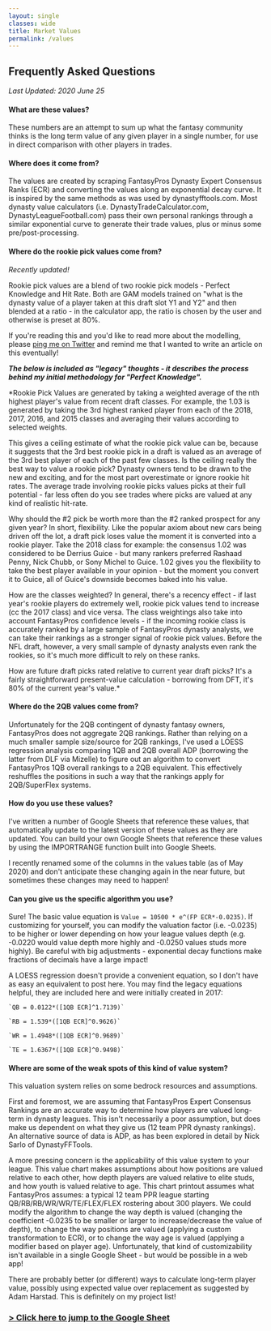 ```yaml
---
layout: single
classes: wide
title: Market Values
permalink: /values
---
```


## Frequently Asked Questions
*Last Updated: 2020 June 25*

#### What are these values?
These numbers are an attempt to sum up what the fantasy community thinks is the long term value of any given player in a single number, for use in direct comparison with other players in trades.

#### Where does it come from?
The values are created by scraping FantasyPros Dynasty Expert Consensus Ranks (ECR) and converting the values along an exponential decay curve. It is inspired by the same methods as was used by dynastyfftools.com. Most dynasty value calculators (i.e. DynastyTradeCalculator.com, DynastyLeagueFootball.com) pass their own personal rankings through a similar exponential curve to generate their trade values, plus or minus some pre/post-processing.

#### Where do the rookie pick values come from?
*Recently updated!*

Rookie pick values are a blend of two rookie pick models - Perfect Knowledge and Hit Rate. Both are GAM models trained on "what is the dynasty value of a player taken at this draft slot Y1 and Y2" and then blended at a ratio - in the calculator app, the ratio is chosen by the user and otherwise is preset at 80%.

If you're reading this and you'd like to read more about the modelling, please [ping me on Twitter](https://twitter.com/_TanHo) and remind me that I wanted to write an article on this eventually!  


***The below is included as "legacy" thoughts - it describes the process behind my initial methodology for "Perfect Knowledge".***

*Rookie Pick Values are generated by taking a weighted average of the nth highest player's value from recent draft classes. For example, the 1.03 is generated by taking the 3rd highest ranked player from each of the 2018, 2017, 2016, and 2015 classes and averaging their values according to selected weights.

This gives a ceiling estimate of what the rookie pick value can be, because it suggests that the 3rd best rookie pick in a draft is valued as an average of the 3rd best player of each of the past few classes. Is the ceiling really the best way to value a rookie pick? Dynasty owners tend to be drawn to the new and exciting, and for the most part overestimate or ignore rookie hit rates. The average trade involving rookie picks values picks at their full potential - far less often do you see trades where picks are valued at any kind of realistic hit-rate.

Why should the #2 pick be worth more than the #2 ranked prospect for any given year? In short, flexibility. Like the popular axiom about new cars being driven off the lot, a draft pick loses value the moment it is converted into a rookie player. Take the 2018 class for example: the consensus 1.02 was considered to be Derrius Guice - but many rankers preferred Rashaad Penny, Nick Chubb, or Sony Michel to Guice. 1.02 gives you the flexibility to take the best player available in your opinion - but the moment you convert it to Guice, all of Guice's downside becomes baked into his value.

How are the classes weighted? In general, there's a recency effect - if last year's rookie players do extremely well, rookie pick values tend to increase (cc the 2017 class) and vice versa. The class weightings also take into account FantasyPros confidence levels - if the incoming rookie class is accurately ranked by a large sample of FantasyPros dynasty analysts, we can take their rankings as a stronger signal of rookie pick values. Before the NFL draft, however, a very small sample of dynasty analysts even rank the rookies, so it's much more difficult to rely on these ranks.

How are future draft picks rated relative to current year draft picks? It's a fairly straightforward present-value calculation - borrowing from DFT, it's 80% of the current year's value.*

#### Where do the 2QB values come from?

Unfortunately for the 2QB contingent of dynasty fantasy owners, FantasyPros does not aggregate 2QB rankings. Rather than relying on a much smaller sample size/source for 2QB rankings, I've used a LOESS regression analysis comparing 1QB and 2QB overall ADP (borrowing the latter from DLF via Mizelle) to figure out an algorithm to convert FantasyPros 1QB overall rankings to a 2QB equivalent. This effectively reshuffles the positions in such a way that the rankings apply for 2QB/SuperFlex systems.

#### How do you use these values?
I've written a number of Google Sheets that reference these values, that automatically update to the latest version of these values as they are updated. You can build your own Google Sheets that reference these values by using the IMPORTRANGE function built into Google Sheets.  

I recently renamed some of the columns in the values table (as of May 2020) and don't anticipate these changing again in the near future, but sometimes these changes may need to happen!

#### Can you give us the specific algorithm you use?

Sure! The basic value equation is `Value = 10500 * e^(FP ECR*-0.0235)`. If customizing for yourself, you can modify the valuation factor (i.e. -0.0235) to be higher or lower depending on how your league values depth (e.g. -0.0220 would value depth more highly and -0.0250 values studs more highly). Be careful with big adjustments - exponential decay functions make fractions of decimals have a large impact!

A LOESS regression doesn't provide a convenient equation, so I don't have as easy an equivalent to post here. You may find the legacy equations helpful, they are included here and were initially created in 2017:

	`QB = 0.0122*([1QB ECR]^1.7139)`

	`RB = 1.539*([1QB ECR]^0.9626)`

	`WR = 1.4948*([1QB ECR]^0.9689)`

	`TE = 1.6367*([1QB ECR]^0.9498)`


#### Where are some of the weak spots of this kind of value system?
This valuation system relies on some bedrock resources and assumptions.

First and foremost, we are assuming that FantasyPros Expert Consensus Rankings are an accurate way to determine how players are valued long-term in dynasty leagues. This isn't necessarily a poor assumption, but does make us dependent on what they give us (12 team PPR dynasty rankings). An alternative source of data is ADP, as has been explored in detail by Nick Sarlo of DynastyFFTools.

A more pressing concern is the applicability of this value system to your league. This value chart makes assumptions about how positions are valued relative to each other, how depth players are valued relative to elite studs, and how youth is valued relative to age. This chart printout assumes what FantasyPros assumes: a typical 12 team PPR league starting QB/RB/RB/WR/WR/TE/FLEX/FLEX rostering about 300 players. We could modify the algorithm to change the way depth is valued (changing the coefficient -0.0235 to be smaller or larger to increase/decrease the value of depth), to change the way positions are valued (applying a custom transformation to ECR), or to change the way age is valued (applying a modifier based on player age). Unfortunately, that kind of customizability isn't available in a single Google Sheet - but would be possible in a web app!

There are probably better (or different) ways to calculate long-term player value, possibly using expected value over replacement as suggested by Adam Harstad. This is definitely on my project list!

### [> Click here to jump to the Google Sheet](https://docs.google.com/spreadsheets/d/19YvN6ac_2VEsdumylgsBd4hi_YTmeBUIi6s0hmSV3RA/)
